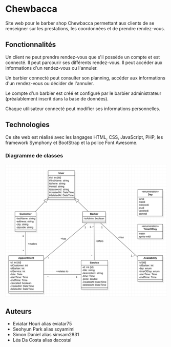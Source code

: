 # Chewbacca

Site web pour le barber shop Chewbacca permettant aux clients de se renseigner sur les prestations, les coordonnées et de prendre rendez-vous.

## Fonctionnalités

Un client ne peut prendre rendez-vous que s'il possède un compte et est connecté. Il peut parcourir ses différents rendez-vous. Il peut accéder aux informations d'un rendez-vous ou l'annuler.

Un barbier connecté peut consulter son planning, accéder aux informations d'un rendez-vous ou décider de l'annuler.

Le compte d'un barbier est créé et configuré par le barbier administrateur (préalablement inscrit dans la base de données).

Chaque utilisateur connecté peut modifier ses informations personnelles.

## Technologies

Ce site web est réalisé avec les langages HTML, CSS, JavaScript, PHP, les framework Symphony et BootStrap et la police Font Awesome.

### Diagramme de classes

![image](design/classDiagram.png)

## Auteurs

* Eviatar Houri alias eviatar75
* Seohyun Park alias soyamimi
* Simon Daniel alias simsam2831
* Léa Da Costa alias dacostal